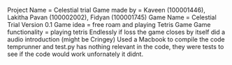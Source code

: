 Project Name = Celestial trial
Game made by = Kaveen (100001446), Lakitha Pavan (100002002), Fidyan (100001745)
Game Name = Celestial Trial Version 0.1 
Game idea = free roam and playing Tetris Game
Game functionality = playing tetris Endlessly if loss the game closes by itself
did a audio introduction (might be Cringey)
Used a Macbook to compile the code
temprunner and test.py has nothing relevant in the code, they were tests to see if the code would work unfornately it didnt.
